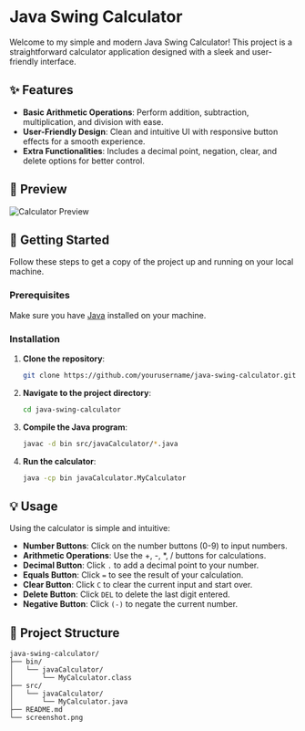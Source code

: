 # Java Swing Calculator

Welcome to my simple and modern Java Swing Calculator! This project is a straightforward calculator application designed with a sleek and user-friendly interface.

## ✨ Features

- **Basic Arithmetic Operations**: Perform addition, subtraction, multiplication, and division with ease.
- **User-Friendly Design**: Clean and intuitive UI with responsive button effects for a smooth experience.
- **Extra Functionalities**: Includes a decimal point, negation, clear, and delete options for better control.

## 🎨 Preview

![Calculator Preview](path_to_screenshot_image)

## 🚀 Getting Started

Follow these steps to get a copy of the project up and running on your local machine.

### Prerequisites

Make sure you have [Java](https://www.oracle.com/java/technologies/javase-jdk11-downloads.html) installed on your machine.

### Installation

1. **Clone the repository**:
    ```bash
    git clone https://github.com/yourusername/java-swing-calculator.git
    ```
2. **Navigate to the project directory**:
    ```bash
    cd java-swing-calculator
    ```
3. **Compile the Java program**:
    ```bash
    javac -d bin src/javaCalculator/*.java
    ```
4. **Run the calculator**:
    ```bash
    java -cp bin javaCalculator.MyCalculator
    ```

## 💡 Usage

Using the calculator is simple and intuitive:

- **Number Buttons**: Click on the number buttons (0-9) to input numbers.
- **Arithmetic Operations**: Use the +, -, *, / buttons for calculations.
- **Decimal Button**: Click `.` to add a decimal point to your number.
- **Equals Button**: Click `=` to see the result of your calculation.
- **Clear Button**: Click `C` to clear the current input and start over.
- **Delete Button**: Click `DEL` to delete the last digit entered.
- **Negative Button**: Click `(-)` to negate the current number.

## 📁 Project Structure

```plaintext
java-swing-calculator/
├── bin/
│   └── javaCalculator/
│       └── MyCalculator.class
├── src/
│   └── javaCalculator/
│       └── MyCalculator.java
├── README.md
└── screenshot.png
